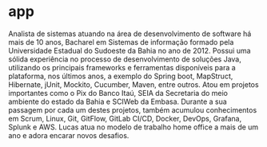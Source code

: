 # app

Analista de sistemas atuando na área de desenvolvimento de software há mais de 10 anos, Bacharel em Sistemas de informação formado pela Universidade Estadual do Sudoeste da Bahia no ano de 2012. Possui uma sólida experiência no processo de desenvolvimento de soluções Java, utilizando os principais frameworks e ferramentas disponíveis para a plataforma, nos últimos anos, a exemplo do Spring boot, MapStruct, Hibernate, jUnit, Mockito, Cucumber, Maven, entre outros. 
Atou em projetos importantes como o Pix do Banco Itaú, SEIA da Secretaria do meio ambiente do estado da Bahia e SCIWeb da Embasa. Durante a sua passagem por cada um destes projetos, também acumulou conhecimentos em Scrum, Linux, Git, GitFlow, GitLab CI/CD, Docker, DevOps, Grafana, Splunk e AWS.
Lucas atua no modelo de trabalho home office a mais de um ano e adora encarar novos desafios.
